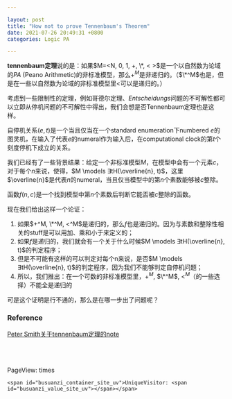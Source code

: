 ```yaml
---

layout: post
title: "How not to prove Tennenbaum's Theorem"
date: 2021-07-26 20:49:31 +0800
categories: Logic PA

---
```


<head>
     <script src="//cdn1.lncld.net/static/js/3.0.4/av-min.js"></script>
    <script src='//unpkg.com/valine/dist/Valine.min.js'></script>
    <script src="https://cdn.mathjax.org/mathjax/latest/MathJax.js?config=TeX-AMS-MML_HTMLorMML" type="text/javascript"></script>
    <script type="text/x-mathjax-config">
        MathJax.Hub.Config({
            tex2jax: {
            skipTags: ['script', 'noscript', 'style', 'textarea', 'pre'],
            inlineMath: [['$','$']]
            }
        });
    </script>
</head>

**tennenbaum定理**说的是：如果$M=<N, 0, 1, +, \*, < >$是一个以自然数为论域的$PA$ (Peano Arithmetic)的非标准模型，那么$+^M$是非递归的。（$\*^M$也是，但是在一些以自然数为论域的非标准模型里$<$可以是递归的。）

考虑到一些限制性的定理，例如哥德尔定理、*Entscheidungs*问题的不可解性都可以立即从停机问题的不可解性中得出，我们会想是否Tennenbaum定理也是这样。

自停机关系$(e, t)$是一个当且仅当在一个standard enumeration下numbered $e$的图灵机，在输入了代表$e$的numeral作为输入后，在computational clock的第$t$个刻度停机下成立的关系。

我们已经有了一些背景结果：给定一个非标准模型$M$，在模型中会有一个元素$c$，对于每个$n$来说，使得，$M \models ∃tH(\overline{n}, t)$，这里$\overline{n}$是代表$n$的numeral，当且仅当模型中的第$n$个素数能够被$c$整除。

函数$f(n, c)$是一个找到模型中第$n$个素数后判断它能否被$c$整除的函数。

现在我们给出这样一个论证：

1. 如果$+^M, \*^M, <^M$是递归的，那么$f$也是递归的。因为与素数和整除性相关的stuff是可以用加、乘和小于来定义的；
2. 如果$f$是递归的，我们就会有一个关于什么时候$M \models ∃tH(\overline{n}, t)$的判定程序；
3. 但是不可能有这样的可以判定对每个n来说，是否$M \models ∃tH(\overline{n}, t)$的判定程序，因为我们不能够判定自停机问题；
4. 所以，我们推出：在一个可数的非标准模型里，$+^M$, $\*^M$, $<^M$（的一些选择）不能全是递归的

可是这个证明是行不通的，那么是在哪一步出了问题呢？

### Reference

[Peter Smith关于tennenbaum定理的note](https://logicmatters.net/resources/pdfs/tennenbaum_new.pdf)



<br/>

<br/>

<br/>



<body>  
    <script async src="//busuanzi.ibruce.info/busuanzi/2.3/busuanzi.pure.mini.js"></script>
<span id="busuanzi_container_site_pv">PageView: <span id="busuanzi_value_site_pv"></span> times</span>
    
    <span id="busuanzi_container_site_uv">UniqueVisitor: <span id="busuanzi_value_site_uv"></span></span>
    
  <div id="vcomments"></div>
    <script>
        new Valine({
            el: '#vcomments',
            appId: 'Rl0XrPgpK2Dfhp1ffLTvcrsD-gzGzoHsz',
            appKey: '6fXawARU0PuxwAYgRUP9gPMl'
        })
    </script>
</body>

